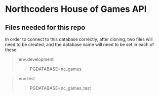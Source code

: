 # Northcoders House of Games API

## Files needed for this repo

In order to connect to this database correctly, after cloning, two files will need to be created, and the database name will need to be set in each of these

> .env.development
>
> > PGDATABASE=nc_games

> .env.test
>
> > PGDATABASE=nc_games_test
